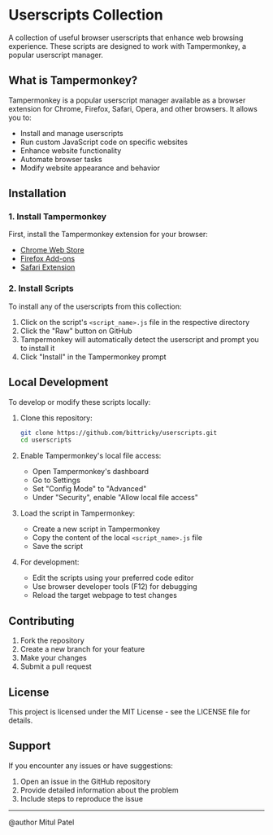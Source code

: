 # Userscripts Collection

A collection of useful browser userscripts that enhance web browsing experience. These scripts are designed to work with Tampermonkey, a popular userscript manager.

## What is Tampermonkey?

Tampermonkey is a popular userscript manager available as a browser extension for Chrome, Firefox, Safari, Opera, and other browsers. It allows you to:

- Install and manage userscripts
- Run custom JavaScript code on specific websites
- Enhance website functionality
- Automate browser tasks
- Modify website appearance and behavior

## Installation

### 1. Install Tampermonkey

First, install the Tampermonkey extension for your browser:
- [Chrome Web Store](https://chrome.google.com/webstore/detail/tampermonkey/dhdgffkkebhmkfjojejmpbldmpobfkfo)
- [Firefox Add-ons](https://addons.mozilla.org/en-US/firefox/addon/tampermonkey/)
- [Safari Extension](https://apps.apple.com/app/tampermonkey/id1482490089)

### 2. Install Scripts

To install any of the userscripts from this collection:

1. Click on the script's `<script_name>.js` file in the respective directory
2. Click the "Raw" button on GitHub
3. Tampermonkey will automatically detect the userscript and prompt you to install it
4. Click "Install" in the Tampermonkey prompt

## Local Development

To develop or modify these scripts locally:

1. Clone this repository:
   ```bash
   git clone https://github.com/bittricky/userscripts.git
   cd userscripts
   ```

2. Enable Tampermonkey's local file access:
   - Open Tampermonkey's dashboard
   - Go to Settings
   - Set "Config Mode" to "Advanced"
   - Under "Security", enable "Allow local file access"

3. Load the script in Tampermonkey:
   - Create a new script in Tampermonkey
   - Copy the content of the local `<script_name>.js` file
   - Save the script

4. For development:
   - Edit the scripts using your preferred code editor
   - Use browser developer tools (F12) for debugging
   - Reload the target webpage to test changes


## Contributing

1. Fork the repository
2. Create a new branch for your feature
3. Make your changes
4. Submit a pull request

## License

This project is licensed under the MIT License - see the LICENSE file for details.

## Support

If you encounter any issues or have suggestions:
1. Open an issue in the GitHub repository
2. Provide detailed information about the problem
3. Include steps to reproduce the issue

---
@author Mitul Patel

